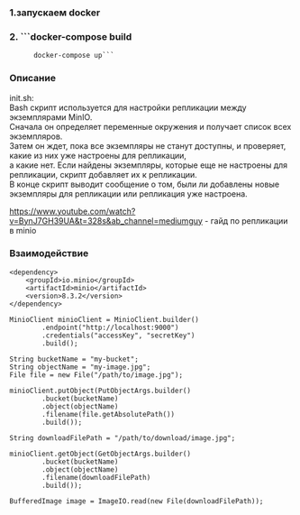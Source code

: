 ### 1.запускаем docker 
### 2. ```docker-compose build
		  docker-compose up```
		  
### Описание 
init.sh:  
Bash скрипт используется для настройки репликации между экземплярами MinIO.  
Сначала он определяет переменные окружения и получает список всех экземпляров.  
Затем он ждет, пока все экземпляры не станут доступны, и проверяет, какие из них уже настроены для репликации,  
а какие нет. Если найдены экземпляры, которые еще не настроены для репликации, скрипт добавляет их к репликации.  
В конце скрипт выводит сообщение о том, были ли добавлены новые экземпляры для репликации или репликация уже настроена.

https://www.youtube.com/watch?v=BynJ7GH39UA&t=328s&ab_channel=mediumguy - гайд по репликации в minio 

### Взаимодействие 

```
<dependency>
    <groupId>io.minio</groupId>
    <artifactId>minio</artifactId>
    <version>8.3.2</version>
</dependency>
```

```
MinioClient minioClient = MinioClient.builder()
        .endpoint("http://localhost:9000")
        .credentials("accessKey", "secretKey")
        .build();
```

```
String bucketName = "my-bucket";
String objectName = "my-image.jpg";
File file = new File("/path/to/image.jpg");

minioClient.putObject(PutObjectArgs.builder()
        .bucket(bucketName)
        .object(objectName)
        .filename(file.getAbsolutePath())
        .build());
```

```
String downloadFilePath = "/path/to/download/image.jpg";

minioClient.getObject(GetObjectArgs.builder()
        .bucket(bucketName)
        .object(objectName)
        .filename(downloadFilePath)
        .build());
```
```
BufferedImage image = ImageIO.read(new File(downloadFilePath));
```